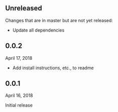 ## Unreleased

Changes that are in master but are not yet released:

- Update all dependencies

## 0.0.2

April 17, 2018

- Add install instructions, etc., to readme

## 0.0.1

April 16, 2018

Initial release
